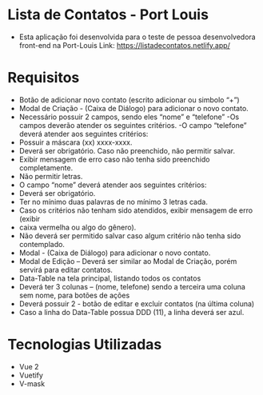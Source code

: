 # Lista de Contatos - Port Louis
- Esta aplicação foi desenvolvida para o teste de pessoa desenvolvedora front-end na Port-Louis
Link: https://listadecontatos.netlify.app/

# Requisitos
 - Botão de adicionar novo contato (escrito adicionar ou simbolo “+”)
 - Modal de Criação - (Caixa de Diálogo) para adicionar o novo contato.
 - Necessário possuir 2 campos, sendo eles “nome” e “telefone”
  -Os campos deverão atender os seguintes critérios.
 -O campo “telefone” deverá atender aos seguintes critérios:
 - Possuir a máscara (xx) xxxx-xxxx.
- Deverá ser obrigatório.
 Caso não preenchido, não permitir salvar.
 - Exibir mensagem de erro caso não tenha sido preenchido completamente.
-  Não permitir letras.
 - O campo “nome” deverá atender aos seguintes critérios:
 - Deverá ser obrigatório.
 - Ter no mínimo duas palavras de no mínimo 3 letras cada.
 - Caso os critérios não tenham sido atendidos, exibir mensagem de erro (exibir 
- caixa vermelha ou algo do gênero).
 - Não deverá ser permitido salvar caso algum critério não tenha sido contemplado.
- Modal - (Caixa de Diálogo) para adicionar o novo contato.
 - Modal de Edição – Deverá ser similar ao Modal de Criação, porém servirá para editar 
contatos.
 - Data-Table na tela principal, listando todos os contatos
 - Deverá ter 3 colunas – (nome, telefone) sendo a terceira uma coluna sem nome, para 
botões de ações
 - Deverá possuir 2 - botão de editar e excluir contatos (na última coluna)
 - Caso a linha do Data-Table possua DDD (11), a linha deverá ser azul.




# Tecnologias Utilizadas
- Vue 2
- Vuetify
- V-mask
